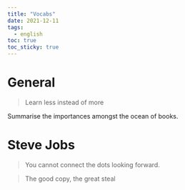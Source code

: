 ```yaml
---
title: "Vocabs"
date: 2021-12-11
tags:
  - english
toc: true
toc_sticky: true
---
```


# General

> Learn less instead of more

Summarise the importances amongst the ocean of books.

# Steve Jobs

> You cannot connect the dots looking forward.

> The good copy, the great steal